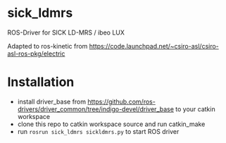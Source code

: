 # sick_ldmrs
ROS-Driver for SICK LD-MRS / ibeo LUX

Adapted to ros-kinetic from https://code.launchpad.net/~csiro-asl/csiro-asl-ros-pkg/electric

# Installation
* install driver_base from https://github.com/ros-drivers/driver_common/tree/indigo-devel/driver_base to your catkin workspace
* clone this repo to catkin workspace source and run catkin_make
* run `rosrun sick_ldmrs sickldmrs.py` to start ROS driver
